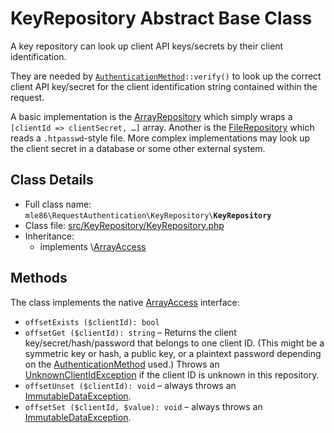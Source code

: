 # KeyRepository Abstract Base Class

A key repository can look up client API keys/secrets
by their client identification.

They are needed by <code>[AuthenticationMethod]::verify()</code>
to look up the correct client API key/secret
for the client identification string
contained within the request.

A basic implementation is the [ArrayRepository] which simply wraps a <code>[clientId => clientSecret, …]</code> array.
Another is the [FileRepository] which reads a `.htpasswd`-style file.
More complex implementations may look up the client secret in a database or some other external system.

[Exceptions]: Exceptions.md
[AuthenticationMethod]: Class_AuthenticationMethod.md
[RequestAuthenticator]: Class_RequestAuthenticator.md
[RequestVerifier]: Class_RequestVerifier.md
[ArrayRepository]: Class_ArrayRepository.md
[FileRepository]: Class_FileRepository.md
[ArrayAccess]: https://php.net/manual/class.arrayaccess.php


## Class Details

* Full class name: <code>mle86\\RequestAuthentication\\KeyRepository\\<b>KeyRepository</b></code>
* Class file: [src/KeyRepository/KeyRepository.php](../src/KeyRepository/KeyRepository.php)
* Inheritance:
    * implements \\[ArrayAccess]


## Methods

The class implements the native [ArrayAccess] interface:

* <code>offsetExists ($clientId): bool</code>
* <code>offsetGet ($clientId): string</code> – Returns the client key/secret/hash/password that belongs to one client ID.
    (This might be a symmetric key or hash, a public key, or a plaintext password depending on the [AuthenticationMethod] used.)
    Throws an [UnknownClientIdException][Exceptions] if the client ID is unknown in this repository.
* <code>offsetUnset ($clientId): void</code> – always throws an [ImmutableDataException][Exceptions].
* <code>offsetSet ($clientId, $value): void</code> – always throws an [ImmutableDataException][Exceptions].

